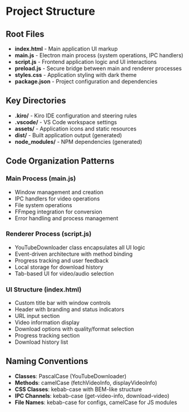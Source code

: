 # Project Structure

## Root Files
- **index.html** - Main application UI markup
- **main.js** - Electron main process (system operations, IPC handlers)
- **script.js** - Frontend application logic and UI interactions
- **preload.js** - Secure bridge between main and renderer processes
- **styles.css** - Application styling with dark theme
- **package.json** - Project configuration and dependencies

## Key Directories
- **.kiro/** - Kiro IDE configuration and steering rules
- **.vscode/** - VS Code workspace settings
- **assets/** - Application icons and static resources
- **dist/** - Built application output (generated)
- **node_modules/** - NPM dependencies (generated)

## Code Organization Patterns

### Main Process (main.js)
- Window management and creation
- IPC handlers for video operations
- File system operations
- FFmpeg integration for conversion
- Error handling and process management

### Renderer Process (script.js)
- YouTubeDownloader class encapsulates all UI logic
- Event-driven architecture with method binding
- Progress tracking and user feedback
- Local storage for download history
- Tab-based UI for video/audio selection

### UI Structure (index.html)
- Custom title bar with window controls
- Header with branding and status indicators
- URL input section
- Video information display
- Download options with quality/format selection
- Progress tracking section
- Download history list

## Naming Conventions
- **Classes**: PascalCase (YouTubeDownloader)
- **Methods**: camelCase (fetchVideoInfo, displayVideoInfo)
- **CSS Classes**: kebab-case with BEM-like structure
- **IPC Channels**: kebab-case (get-video-info, download-video)
- **File Names**: kebab-case for configs, camelCase for JS modules